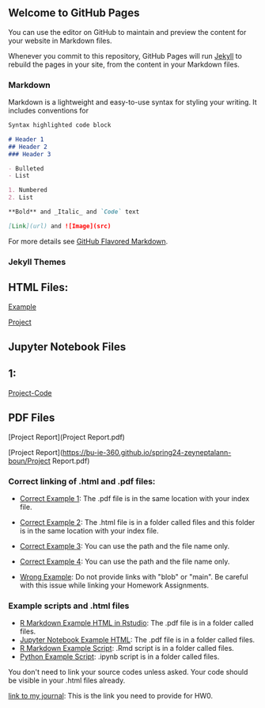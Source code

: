 ## Welcome to GitHub Pages

You can use the editor on GitHub to maintain and preview the content for your website in Markdown files.

Whenever you commit to this repository, GitHub Pages will run [Jekyll](https://jekyllrb.com/) to rebuild the pages in your site, from the content in your Markdown files.

### Markdown

Markdown is a lightweight and easy-to-use syntax for styling your writing. It includes conventions for

```markdown
Syntax highlighted code block

# Header 1
## Header 2
### Header 3

- Bulleted
- List

1. Numbered
2. List

**Bold** and _Italic_ and `Code` text

[Link](url) and ![Image](src)
```

For more details see [GitHub Flavored Markdown](https://guides.github.com/features/mastering-markdown/).

### Jekyll Themes


## HTML Files:

[Example](files/ZeynepTalan.html)

[Project](files/Project.html)

## Jupyter Notebook Files
## 1:

[Project-Code](https://github.com/BU-IE-360/spring24-zeyneptalann/blob/main/files/Project.ipynb)


## PDF Files
[Project Report](Project Report.pdf)

[Project Report](https://bu-ie-360.github.io/spring24-zeyneptalann-boun/Project Report.pdf)
### Correct linking of .html and .pdf files:


* [Correct Example 1](https://bu-ie-360.github.io/spring24-abdullahkayacan-boun/IE360_Spring24_Syllabus.pdf): The .pdf file is in the same location with your index file.
* [Correct Example 2](https://bu-ie-360.github.io/spring24-abdullahkayacan-boun/files/R_Markdown_Example_in_RStudio.html): The .html file is in a folder called files and this folder is in the same location with your index file.

* [Correct Example 3](IE360_Spring24_Syllabus.pdf): You can use the path and the file name only.

* [Correct Example 4](files/How%20to%20export%20your%20work%20as%20an%20HTML%20file.pdf): You can use the path and the file name only.

* [Wrong Example](https://github.com/BU-IE-360/spring24-abdullahkayacan-boun/blob/main/IE360_Spring24_Syllabus.pdf): Do not provide links with "blob" or "main". Be careful with this issue while linking your Homework Assignments.


### Example scripts and .html files
* [R Markdown Example HTML in Rstudio](files/R_Markdown_Example_in_RStudio.html): The .pdf file is in a folder called files.
* [Jupyter Notebook Example HTML](files/python_example_in_Jupyter_Notebook.html): The .pdf file is in a folder called files.
* [R Markdown Example Script](https://github.com/BU-IE-360/spring24-abdullahkayacan-boun/blob/main/files/R_Markdown_Example_in_RStudio.Rmd): .Rmd script is in a folder called files.
* [Python Example Script](https://github.com/BU-IE-360/spring24-abdullahkayacan-boun/blob/main/files/python_example_in_Jupyter_Notebook.ipynb): .ipynb script is in a folder called files.

You don't need to link your source codes unless asked. Your code should be visible in your .html files already. 



[link to my journal](https://bu-ie-360.github.io/spring24-abdullahkayacan-boun/): This is the link you need to provide for HW0.
